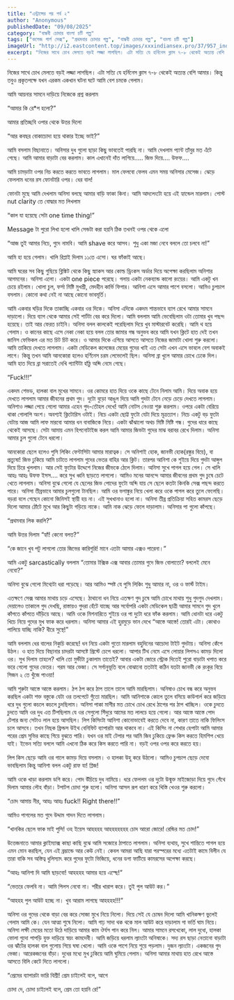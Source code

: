 ```yaml
---
title: "এন্ট্রান্সের পর পর্ব ২"
author: "Anonymous"
publishedDate: "09/08/2025"
category: "বান্ধবী চোদার বাংলা চটি গল্প"
tags: ["কলেজ গার্ল সেক্স", "প্রথমবার চোদার গল্প", "বান্ধবী চোদার গল্প", "বাংলা চটি গল্প"]
imageUrl: "http://i2.eastcontent.top/images/xxxindiansex.pro/37/957_indian_in.jpg"
excerpt: "নিজের সাথে চোখ মেলতে বড়ই লজ্জা লাগছিল। এটা সত্যি যে হর্নিনেস ক্লাস ৭-৮ থেকেই অত্যন্ত বেশি আমার। কিন্তু তবুও প্রকৃতপক্ষে যখন এরকম একখান ঘটনা ঘটে আমি বেশ চমকে গেলাম।  আমি আয়নার সামনে দাড়িয়ে নিজেকে প..."
---
```


নিজের সাথে চোখ মেলতে বড়ই লজ্জা লাগছিল। এটা সত্যি যে হর্নিনেস ক্লাস ৭-৮ থেকেই অত্যন্ত বেশি আমার। কিন্তু তবুও প্রকৃতপক্ষে যখন এরকম একখান ঘটনা ঘটে আমি বেশ চমকে গেলাম।

আমি আয়নার সামনে দাড়িয়ে নিজেকে প্রশ্ন করলাম

“আমার কি রে*প হলো?”

আমার প্রতিচ্ছবি ওপার থেকে উত্তর দিলো

“আর কবছর বোকাচোদা হয়ে থাকার ইচ্ছে ভাই?”

আমি বসলাম বিছানাতে। অনিসার দুধ গুলো ছাড়া কিছু ভাবতেই পারছি না। আমি দেখলাম প্যান্ট তাঁবুর মত এঁটে গেছে। আমি আমার বাড়াটা বের করলাম। কাল এখানেই দাঁত লাগিয়ে….. জিভ দিয়ে…. উফফ….

আমি চামড়াটা ওপর নিচ করতে করতে ভাবতে লাগলাম। মাল ফেলবো ফেলব এমন সময় অনিসার মেসেজ। ঝেড়ে ফেললাম ধনের রস ফোনটারি ওপর। ধের বাল!


ফোনটা মুছে আমি দেখলাম অনিসা বলছে আমার বাড়ি ফাকা কিনা। আমি আদলেংটো হয়ে এই হ্যান্ডেল মারলাম। পোস্ট nut clarity তে বোদ্ধার মত লিখলাম

“কাল যা হয়েছে সেটা one time thing!”

Message টা পুরো লিখা হলো খালি সেন্ডটা করা হয়নি ঠিক তখনই ওপর থেকে এলো

“আজ তুই আমার নিচে, গুদে নামবি। আমি shave করে আসব। শুধু একা মজা নেবে বললে তো চলবে না!”

আমি হা হয়ে গেলাম। খালি রিপ্লাই দিলাম ১১তে এসো। ঘর ফাঁকাই আছে।

আমি ঘরের সব কিছু গুছিয়ে ব্লিঙ্কিট থেকে কিছু স্ন্যাকস আর কোল্ড ড্রিংকস অর্ডার দিয়ে অপেক্ষা করছিলাম অনিশার আগমনের। অনিসা এলো। একটা one piece পরেছে। গলায় একটা নেকব্যান্ড কালো রংয়ের। আমি একটু খন চেয়ে রইলাম। খোলা চুল, ফর্সা মিষ্টি মুখশ্রী, মেদহীন কার্ভি ফিগার। আনিশা এসে আমার পাশে বসলো। আমিও চুপচাপ বসলাম। কোনো কথা নেই না আছে কোনো ভাবমূর্তি।


আমি একবার ঘড়ির দিকে তাকাচ্ছি একবার ওর দিকে। অনিসা এদিকে একদম শান্তভাবে ব্যাগ রেখে আমার সামনে দাড়ালো। দিয়ে ব্যাগ থেকে আমার সেই শার্টটা বের করে দিলো। আমি বললাম আমি ভেবেছিলাম ওটা তোমার খুব পছন্দ হয়েছে। তাই আর ফেরত চাইনি। অনিসা বলল কালকেই পরেছিলাম দিয়ে খুব মাস্টারবেট করেছি। আমি থ হয়ে গেলাম। ও কানের কাছে এসে নেকা নেকা হয়ে বলল তোর জামার গন্ধ অনুভব করে আমি যখন ক্লিটে হাত দেই তখন জানিস ফেভিকল এর মত চিট চিট করে। ও আমার দিকে এগিয়ে আসতে আসতে নিজের জামাটা খোলা শুরু করলো। আমি তাকিয়ে দেখতে লাগলাম। একটা মেডিকেল কলেজের মেয়ের গুদের খাই এত সেটা এখন এসে ভাবলে বেশ অবাকই লাগে। কিন্তু তখন আমি আনকোরা হলেও হর্ণিনেস চরম লেভেলেই ছিল। অনিসা ব্রা খুলে আমার চোখে ঢেকে দিল। আমি হাত দিয়ে ব্রা সরাতেই দেখি প্যান্টিটা হাঁঠু অব্দি নেমে গেছে।

“Fuck!!!”

একদম শেভড, হালকা বাল মুখের সামনে। ওর কোমরে হাত দিয়ে ওকে কাছে টেনে নিলাম আমি। দিয়ে অবাক হয়ে দেখতে লাগলাম আমার জীবনের প্রথম গুদ। দুটো বুড়ো আঙুল দিয়ে আমি গুদটা টেনে নেড়ে চেড়ে দেখতে লাগলাম। অনিশাও লজ্জা পেয়ে গেলো আমার এহেন গুদ-তৌহল দেখে! আমি নোটস নেওয়া শুরু করলাম। ওপরে একটা বেরিয়ে থাকা গোলাপি অংশ। অবশ্যই ক্লিটোরিস ওটাই। নিচে একটা ছোট্ট ফুটো যেটা দিয়ে মূত্রত্যাগ। নিচে একটু বড় ফুটো যেটায় আজ আমি লাফ মারবো আমার ধন বাবাজিকে নিয়ে। একটা ঝাঁঝালো অথচ মিষ্টি মিষ্টি গন্ধ। গুদের ধারে কাছে থেকেই আসছে। সেটা আমায় এমন হিপনোটাইজ করল আমি আমার জিভটা গুদের মাঝ বরাবর রেখে দিলাম। অনিসা আমার চুল গুলো টেনে ধরলো।


আনকোরা ছেলে হলেও পুসি লিকিং ফেন্টাসিটা আমার মারাত্বক। সে অনিশাই হোক, জানভী হোক(রঙ্কুর বিয়ে), বা প্রত্যুষা! জিভ ঢুকিয়ে আমি চাটতে লাগলাম গুদের ভেতর বাহির আর ক্লিট। তারপর আনিশা কে শুইয়ে দিয়ে গুদটা আঙ্গুল দিয়ে চিরে খুললাম। আর সেই ফুটোর উদ্দেশে নিজের জীভকে ঠেলে দিলাম। অনিসা সুখে পাগল হয়ে গেল। সে খালি আহঃ আহঃ উফফ ইসস…. করে সুখ ধ্বনি ছাড়তে লাগলো। আমিও মনের আনন্দে আমার জীবনের প্রথম গুদ চুষে চেটে খেতে লাগলাম। অনিসা বুঝে গেলো যে ছেলের জিভ পোদের ফুটো অব্দি যায় সে ছেলে কতটা কিনকি সেক্স পছন্দ করতে পারে। অনিসা তীব্রভাবে আমার চুলগুলো টানছিল। আমি ওর ভগাঙ্কুর নিয়ে খেলা করে ওকে পাগল করে তুলে ফেলেছি। বড়রা বলে গেছেন কোনো জিনিসই স্থায়ী হয় না। এই সুখখানাও হলো না। অনিসা তীব্র প্রতিক্রিয়া সহিত কামরস ছেড়ে দিলো আমার ঠোঁটে মুখে আর কিছুটা গড়িয়ে নাকে। আমি নাক ঝেড়ে ফেলে দাড়ালাম। অনিসার পা গুলো কাঁপছে।


“প্রথমবার লিক করলি?”

আমি উত্তর দিলাম “হ্যাঁ! কেনো বলত?”

“কে জানে খুব পটু লাগলো তোর জিভের কারিগুরি! মানে এতটা আমার এক্সও পারেনা।”

আমি একটু sarcastically বললাম “তোমার টক্সিক এক্স আবার তোমার গুদে জিভ বোলাতো? বললেই মেনে নেবো?”

অনিসা বুঝে গেলো মিথ্যেটা ধরা পড়েছে। আর আমিও স্পষ্ট যে পুসি লিকিং শুধু আমার না, ওর ও ফার্স্ট টাইম।


এতক্ষণে সেক্স আমার মাথায় চড়ে এসেছে। ঠাথানো ধন নিয়ে এতক্ষণ গুদ চুষে আমি চোখে মাথায় শুধু গুদগুদ দেখলাম। দেয়ালেও তাকালে গুদ দেখছি, রাস্তায়ও গুদরা হেঁটে যাচ্ছে আর সর্বোপরি একটা মেডিকেল ছাত্রী আমার সামনে গুদ খুলে কাঁপতে কাঁপতে দাঁড়িয়ে আছে। আমি ওকে মিশনারিতে শুইয়ে ওর পা দুটো ধরে ফাঁক করলাম। আমি ধোনটা ধরে একটু খিচে নিয়ে গুদের মুখ ফাক করে ধরলাম। অনিসা আমার এই হুরমুড়ে ভান দেখে “আস্তে আস্তে! তোরই এটা। কোথাও পালিয়ে যাচ্ছি নাকি? ধীরে সুস্থে!”


আমি বললাম ধের বালের নিকুচি করেছে! ধন নিয়ে একটা গুতো মারলাম বহুদিনের আচোদা টাইট গুদটায়। অনিসা কেঁপে উঠল। ও হাত দিয়ে বিছানার চাদরটা আসষ্টে প্রিস্টে চেপে ধরলো। আপার টিথ নেমে এসে লোয়ার লিপসএ কামড় দিলো ওর। সুখ দিলাম তাহলে? খালি তো মুন্ডীটা ঢুকালাম তাতেই? আবার একটা জোরে স্ট্রোক দিতেই পুরো বাড়াটা খপাত করে ভরে গেলো গুদের ভেতর। গরম আর ভেজা। সে সর্গানুভূতি বলে বোঝানো ততটাই কঠিন যতটা জানভী কে রংকুর বিয়ে সিজন ২ তে খুঁজে পাওয়া!

আমি শুরুটা আস্তে আস্তে করলাম। ঠপ ঠপ করে ঠাপ তালে তালে আমি মারছিলাম। অনিষাও চোখ বন্ধ করে অনুভব করছিল একটা শক্ত বস্তুকে যেটা ওর তলপেটে গুঁতো মারছিল। আমি আনিশাকে কোলে তুলে বসিয়ে কাউগার্ল করে জড়িয়ে ধরে দুধ গুলো কচলে কচলে চুদছিলাম। অনিসা পাকা মাগীর মত চোখে চোখ রেখে ঠাপের পর ঠাপ খাচ্ছিল। ওকে চুদতে চুদতে আমি ওর দুধ এত টিপছিলাম যে ওর সেগুলো সিঁদুরে আমের মত লালচে হয়ে গেলো। আর আস্তে আস্তে পোদ টেপার জন্য সেটাও লাল হয়ে আসছিল। লিপ কিসিংটা আনিশা কোনোভাবেই করতে দেবে না, কারণ তাতে নাকি ফিলিংস চলে আসবে। তখন নিছক ফ্রিন্ডস উইথ বেনিফিট ব্যাপারটা আর থাকবে না। এই কিসিং না শেখার হেপাটা আমি আমার পরের প্রেম সুভির কাছে গিয়ে বুঝতে পারি। যখন ওর মাই টেপার পর আমি জিব ঢুকিয়ে ফ্রেঞ্চ কিস করতে হিমশিপ খেয়ে যাই। ইভেন সত্যি বললে আমি এখনো ঠিক করে কিস করতে পারি না। বড়ই ওপর ওপর করে করতে হয়।


লিপ কিস ছেড়ে আমি ওর গালে কামড় দিয়ে বসলাম। ও হালকা উহু করে উঠলো। আমিও চুপচাপ ছেড়ে দেবো ভাবছিলাম কিন্তু আনিশা বলল একটু রাফ যা! প্লিজ!


আমি ওকে খাড়া করলাম ডগি করে। পোদ উঁচিয়ে দুধ নামিয়ে। ধরে ফেললম ওর দুটো উন্মুক্ত মাইজোড়া দিয়ে গুদে গেঁথে দিলাম আমার লৌহ বাঁড়া। টপাটপ চোদা শুরু হলো। অনিসা আসল রূপ ধারণ করে খিস্তি খেওর শুরু করলো।

“চোদ আমায় নীর, আহঃ আহঃ fuck!! Right there!!”

আমিও পাগলের মত গুদে উদ্দাম গাদন দিতে লাগলাম।

“খানকির ছেলে ফাক মাই পুসি! ওহ ইয়েস আহহহহ আহহহহহহহ চোদ আরো জোরে! রেন্ডির মত চোদ!”

উত্তেজনাতে আমার ক্লাইম্যাক্স কাছা কাছি বুঝে আমি সজোরে ঠাপাতে লাগলাম। অনিসা ব্যথায়, সুখে শান্তিতে পাগল হয়ে এমন মোন করছিল, যেন এই ব্রম্ভান্ডে আর কেউ নেই। কেবল আমরা আছি যারা পরস্পরের মধ্যে এতটাই কামে বিলীন যে তারা বাকি সব অস্তিত্ব ধুলিস্যাৎ করে গুদের ফুটো ভিজিয়ে, ধনের ডগা ফাটিয়ে কামরসের অপেক্ষা করছে।


“আহঃ আনিশা দি আমি ছাড়বো! আহহহহ আমার হয়ে এস্ছে!”

“ভেতরে ফেলবি না। আমি পিলস নেবো না। শরীর খারাপ করে। তুই পুল আউট কর।”

“আহহহ পুল আউট হচ্ছে না। খুব আরাম লাগছে আহহহহ!!!”

অনিসা ওর গুদের থেকে বাড়া বের করে সোজা মুখে নিয়ে নিলো। দিয়ে সেই যে চোষন দিলো আমি খানিকক্ষণ ভুলেই গেলাম আমি কে। যেন আত্মা শুষে নিলো। আমি গাঢ় সাদা থক থকে মাল আউট করে দাড়ালাম গা ভর্তি ঘাম নিয়ে। অনিসা লক্ষী মেয়ের মতো উঠে দাড়িয়ে আমার কাম ঔর্যস পান করে নিল। আমার সামনে রসখেকো, লাল দুধো, হালকা ফোলা গুদো পাপড়ি যুক্ত দাড়িয়ে স্বয়ং কামদেবী। আমি জড়িয়ে ধরলাম ল্যাংটো অনিষাকে। সদ্য রস ছাড়া নেতানো বাড়াটা ওর ঝাঁটের হালকা বাল গুলোয় গিয়ে ঘষা খেলো। আমি ওকে পাশে নিয়ে শুয়ে পড়লাম। দুজন ল্যাংটো। একজনের গুদ ভেজা। আরেকজনের বাঁড়া। দুধের মধ্যে মুখ ঢুকিয়ে আমি ঘুমিয়ে গেলাম। অনিসা আমার মাথায় হাত রেখে আস্তে আসতে বিলি কেটে দিতে লাগলো।


“প্রেমের ব্যাপারটা ভারি বিশ্রী! প্রেম চাইলেই বলে, আগে

চোদা দে, চোদা চাইলেই বলে, প্রেম তো হয়নি রে!”
